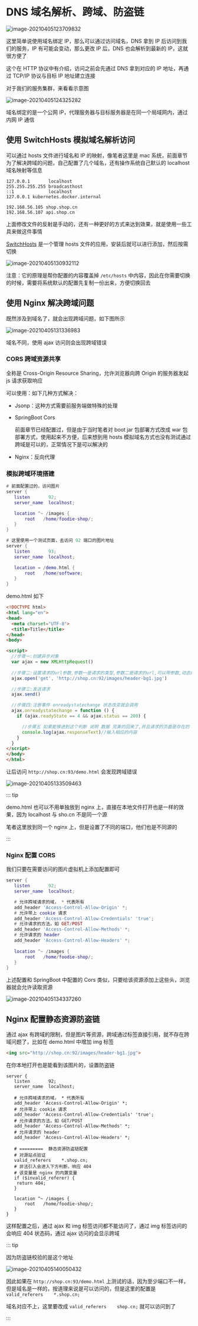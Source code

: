 # DNS 域名解析、跨域、防盗链

![image-20210405123709832](./assets/image-20210405123709832.png)

这里简单说使用域名绑定 IP，那么可以通过访问域名，DNS 拿到 IP 后访问到我们的服务，IP 有可能会变动，那么更改 IP 后，DNS 也会解析到最新的 IP，这就很方便了

这个在 HTTP 协议中有介绍，访问之前会先通过 DNS 拿到对应的 IP 地址，再通过 TCP/IP 协议与目标 IP 地址建立连接

对于我们的服务集群，来看看示意图

![image-20210405124325282](./assets/image-20210405124325282.png)

域名绑定的是一个公网 IP，代理服务器与目标服务器是在同一个局域网内，通过内网 IP 通信

## 使用 SwitchHosts 模拟域名解析访问

可以通过 hosts 文件进行域名和 IP 的映射，像笔者这里是 mac 系统，前面章节为了解决跨域的问题，自己配置了几个域名，还有操作系统自己默认的 localhost 域名映射等信息

```
127.0.0.1       localhost
255.255.255.255 broadcasthost
::1             localhost
127.0.0.1 kubernetes.docker.internal

192.168.56.105 shop.shop.cn
192.168.56.107 api.shop.cn
```

上面修改文件的反射是手动的，还有一种更好的方式来达到效果，就是使用一些工具来做这件事情

[SwitchHosts](https://oldj.github.io/SwitchHosts/#cn) 是一个管理 hosts 文件的应用，安装后就可以进行添加，然后按需切换

![image-20210405130932112](./assets/image-20210405130932112.png)

注意：它的原理是帮你配置的内容覆盖掉 `/etc/hosts` 中内容，因此在你需要切换的时候，需要将系统默认的配置先复制一份出来，方便切换回去

## 使用 Nginx 解决跨域问题

既然涉及到域名了，就会出现跨域问题，如下图所示

![image-20210405131336983](./assets/image-20210405131336983.png)

域名不同，使用 ajax 访问则会出现跨域错误

### CORS 跨域资源共享

全称是 Cross-Origin Resource Sharing，允许浏览器向跨 Origin 的服务器发起 js 请求获取响应

可以使用：如下几种方式解决：

- Jsonp：这种方式需要前服务端做特殊的处理

- SpringBoot Cors

  前面章节已经配置过，但是由于当时笔者对 boot jar 包部署方式改成 war 包部署方式，使用起来不方便，后来想到用 hosts 模拟域名方式也没有测试通过跨域是可以的，正常情况下是可以解决的

- Nginx：反向代理

### 模拟跨域环境搭建

```lua
# 前面配置过的，访问图片
server {
   listen       92;
   server_name  localhost;

   location ^~ /images {
       root   /home/foodie-shop/;
   }
}

# 这里使用一个测试页面，去访问 92 端口的图片地址
server {
   listen       93;
   server_name  localhost;

   location = /demo.html {
       root   /home/software;
   }
}
```

demo.html 如下

```html
<!DOCTYPE html>
<html lang="en">
<head>
  <meta charset="UTF-8">
  <title>Title</title>
</head>
<body>

<script>
  //步骤一:创建异步对象
  var ajax = new XMLHttpRequest()
  
  //步骤二:设置请求的url参数,参数一是请求的类型,参数二是请求的url,可以带参数,动态的传递参数starName到服务端
  ajax.open('get', 'http://shop.cn:92/images/header-bg1.jpg')

  //步骤三:发送请求
  ajax.send()

  //步骤四:注册事件 onreadystatechange 状态改变就会调用
  ajax.onreadystatechange = function () {
    if (ajax.readyState == 4 && ajax.status == 200) {

      //步骤五 如果能够进到这个判断 说明 数据 完美的回来了,并且请求的页面是存在的　　　　
      console.log(ajax.responseText)//输入相应的内容
    }
  }
</script>
</body>
</html>
```

让后访问 `http://shop.cn:93/demo.html` 会发现跨域错误

![image-20210405133509463](./assets/image-20210405133509463.png)

::: tip

demo.html 也可以不用单独放到 nginx 上，直接在本地文件打开也是一样的效果，因为 localhost 与 sho.cn 不是同一个源

笔者这里放到同一个 nginx 上，但是设置了不同的端口，他们也是不同源的

:::

###  Nginx 配置 CORS

我们只要在需要访问的图片虚拟机上添加配置即可

```lua
server {
   listen       92;
   server_name  localhost;

   # 允许跨域请求的域， * 代表所有
   add_header 'Access-Control-Allow-Origin' *;
   # 允许带上 cookie 请求
   add_header 'Access-Control-Allow-Credentials' 'true';
   # 允许请求的方法，如 GET/POST
   add_header 'Access-Control-Allow-Methods' *;
   # 允许请求的 header
   add_header 'Access-Control-Allow-Headers' *;
   
   location ^~ /images {
       root   /home/foodie-shop/;
   }
}
```

上述配置和 SpringBoot 中配置的 Cors 类似，只要给该资源添加上这些头，浏览器就会允许读取资源

![image-20210405134337260](./assets/image-20210405134337260.png)

## Nginx 配置静态资源防盗链

通过 ajax 有跨域的限制，但是图片等资源，跨域通过标签直接引用，就不存在跨域问题了，比如在 demo.html 中增加 img 标签

```html
<img src="http://shop.cn:92/images/header-bg1.jpg">
```

在你本地打开也是能看到该图片的，设置防盗链

```
server {
   listen       92;
   server_name  localhost;

   # 允许跨域请求的域， * 代表所有
   add_header 'Access-Control-Allow-Origin' *;
   # 允许带上 cookie 请求
   add_header 'Access-Control-Allow-Credentials' 'true';
   # 允许请求的方法，如 GET/POST
   add_header 'Access-Control-Allow-Methods' *;
   # 允许请求的 header
   add_header 'Access-Control-Allow-Headers' *;

   # =========  静态资源防盗链配置
   # 对源站点验证
   valid_referers    *.shop.cn;
   # 非法引入会进入下方判断，响应 404
   # 该变量是 nginx 的内置变量
   if ($invalid_referer) {
   	return 404;
   }
   
   location ^~ /images {
       root   /home/foodie-shop/;
   }
}
```

这样配置之后，通过 ajax 和 img 标签访问都不能访问了，通过 img 标签访问的会响应 404 状态码，通过 ajax 访问的会显示跨域

::: tip

因为防盗链校验的是这个地址

![image-20210405140050432](./assets/image-20210405140050432.png)

因此如果在 `http://shop.cn:93/demo.html` 上测试的话，因为至少端口不一样，但是域名是一样的，按道理来说是可以访问的，但是这里的配置是 `valid_referers    *.shop.cn;` 

域名对应不上，这里要改成 `valid_referers    shop.cn;` 就可以访问到了

:::